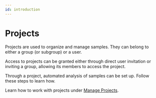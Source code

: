 ```yaml
---
id: introduction
---
```


# Projects

Projects are used to organize and manage samples. They can belong to either a group (or subgroup) or a user.

Access to projects can be granted either through direct user invitation or inviting a group, allowing its members to access the project.

Through a project, automated analysis of samples can be set up. Follow these steps to learn how.
<!-- TODO: link steps to automated WE set up when available -->

Learn how to work with projects under [Manage Projects](manage-projects).
